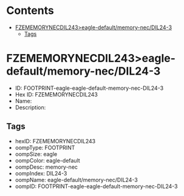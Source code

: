 



Contents
========

* [FZEMEMORYNECDIL243>eagle-default/memory-nec/DIL24-3](#fzememorynecdil243eagle-defaultmemory-necdil24-3)
	* [Tags](#tags)

# FZEMEMORYNECDIL243>eagle-default/memory-nec/DIL24-3

- ID: FOOTPRINT-eagle-eagle-default-memory-nec-DIL24-3
- Hex ID: FZEMEMORYNECDIL243
- Name: 
- Description: 

## Tags

- hexID: FZEMEMORYNECDIL243
- oompType: FOOTPRINT
- oompSize: eagle
- oompColor: eagle-default
- oompDesc: memory-nec
- oompIndex: DIL24-3
- oompName: eagle-default/memory-nec/DIL24-3
- oompID: FOOTPRINT-eagle-eagle-default-memory-nec-DIL24-3
